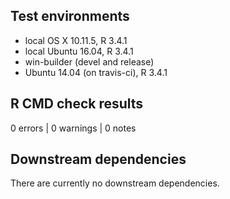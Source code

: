 
## Test environments
* local OS X 10.11.5, R 3.4.1
* local Ubuntu 16.04, R 3.4.1
* win-builder (devel and release)
* Ubuntu 14.04 (on travis-ci), R 3.4.1


## R CMD check results
0 errors | 0 warnings | 0 notes


## Downstream dependencies
There are currently no downstream dependencies.